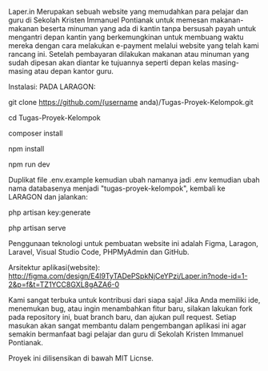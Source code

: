 Laper.in
Merupakan sebuah website yang memudahkan para pelajar dan guru di Sekolah Kristen Immanuel Pontianak untuk memesan makanan-makanan beserta minuman yang ada di kantin tanpa bersusah payah untuk mengantri depan kantin yang berkemungkinan untuk membuang waktu mereka dengan cara melakukan e-payment melalui website yang telah kami rancang ini. Setelah pembayaran dilakukan makanan atau minuman yang sudah dipesan akan diantar ke tujuannya seperti depan kelas masing-masing atau depan kantor guru.
 
Instalasi: 
PADA LARAGON:

git clone https://github.com/(username anda)/Tugas-Proyek-Kelompok.git

cd Tugas-Proyek-Kelompok

composer install

npm install

npm run dev

Duplikat file .env.example kemudian ubah namanya jadi .env
kemudian ubah nama databasenya menjadi "tugas-proyek-kelompok", kembali ke LARAGON dan jalankan:

php artisan key:generate

php artisan serve
 
Penggunaan teknologi untuk pembuatan website ini adalah Figma, Laragon, Laravel, Visual Studio Code, PHPMyAdmin dan GitHub.
 
Arsitektur aplikasi(website): http://figma.com/design/E4l9TyTADePSpkNjCeYPzi/Laper.in?node-id=1-2&p=f&t=TZ1YCC8GXL8gAZA6-0
 
Kami sangat terbuka untuk kontribusi dari siapa saja! Jika Anda memiliki ide, menemukan bug, atau ingin menambahkan fitur baru, silakan lakukan fork pada repository ini, buat branch baru, dan ajukan pull request. Setiap masukan akan sangat membantu dalam pengembangan aplikasi ini agar semakin bermanfaat bagi pelajar dan guru di Sekolah Kristen Immanuel Pontianak.
 
Proyek ini dilisensikan di bawah MIT Licnse.
